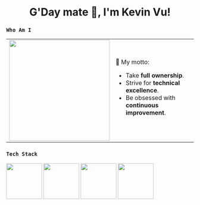<h1 align="center">G'Day mate 👋, I'm Kevin Vu!</h1>

### `Who Am I`
<table align="center">
	<td>
		<img src="https://user-images.githubusercontent.com/43775190/129565174-fddaf369-5e6a-4ef6-b96d-c2939b981d93.gif" width="270px" />
	</td>
	<td>
		🎯 My motto:
		<ul>
			<li>Take <strong>full ownership</strong>.
			</li>
			<li>Strive for <strong>technical excellence</strong>.
			</li>
			<li>Be obsessed with <strong>continuous improvement</strong>.
			</li>
		</ul>
	</td>
</table>

### `Tech Stack`
<img src="https://user-images.githubusercontent.com/43775190/160529904-8e728bfe-e10b-4771-bfc1-c151dc1dc253.png" width="96"> <img src="https://user-images.githubusercontent.com/43775190/160530139-aac090e9-1277-462b-afce-8c6995d3c712.svg" width="96"> <img src="https://user-images.githubusercontent.com/43775190/160529025-8d0bc77c-af63-4940-adb9-f702a4965180.png" width="96"> <img src="https://user-images.githubusercontent.com/43775190/160530529-dae5979f-5a22-4cfb-9738-01d1450133cb.png" width="96">
